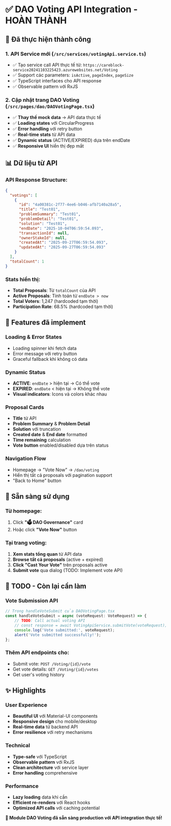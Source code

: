 # ✅ DAO Voting API Integration - HOÀN THÀNH

## 🎯 Đã thực hiện thành công

### 1. **API Service mới** (`/src/services/votingApi.service.ts`)
- ✅ Tạo service call API thực tế từ: `https://careblock-service20241103225423.azurewebsites.net/Voting`
- ✅ Support các parameters: `isActive`, `pageIndex`, `pageSize`
- ✅ TypeScript interfaces cho API response
- ✅ Observable pattern với RxJS

### 2. **Cập nhật trang DAO Voting** (`/src/pages/dao/DAOVotingPage.tsx`)
- ✅ **Thay thế mock data** → API data thực tế
- ✅ **Loading states** với CircularProgress
- ✅ **Error handling** với retry button
- ✅ **Real-time stats** từ API data
- ✅ **Dynamic status** (ACTIVE/EXPIRED) dựa trên endDate
- ✅ **Responsive UI** hiển thị đẹp mắt

## 📊 Dữ liệu từ API

### API Response Structure:
```json
{
  "votings": [
    {
      "id": "4a00381c-2f77-4ee6-b046-afb7140a28a5",
      "title": "Test01",
      "problemSummary": "Test01", 
      "problemDetail": "Test01",
      "solution": "Test01",
      "endDate": "2025-10-04T06:59:54.093",
      "transactionId": null,
      "ownerStakeId": null,
      "createdAt": "2025-09-27T06:59:54.093",
      "updatedAt": "2025-09-27T06:59:54.093"
    }
  ],
  "totalCount": 1
}
```

### Stats hiển thị:
- **Total Proposals**: Từ `totalCount` của API
- **Active Proposals**: Tính toán từ `endDate > now`  
- **Total Voters**: 1,247 (hardcoded tạm thời)
- **Participation Rate**: 68.5% (hardcoded tạm thời)

## 🔧 Features đã implement

### **Loading & Error States**
- Loading spinner khi fetch data
- Error message với retry button
- Graceful fallback khi không có data

### **Dynamic Status**
- **ACTIVE**: `endDate` > hiện tại → Có thể vote
- **EXPIRED**: `endDate` < hiện tại → Không thể vote
- **Visual indicators**: Icons và colors khác nhau

### **Proposal Cards**
- **Title** từ API
- **Problem Summary** & **Problem Detail**  
- **Solution** với truncation
- **Created date** & **End date** formatted
- **Time remaining** calculation
- **Vote button** enabled/disabled dựa trên status

### **Navigation Flow**
- Homepage → "Vote Now" → `/dao/voting`
- Hiển thị tất cả proposals với pagination support
- "Back to Home" button

## 🚀 Sẵn sàng sử dụng

### Từ homepage:
1. Click **"🗳️ DAO Governance"** card
2. Hoặc click **"Vote Now"** button

### Tại trang voting:
1. **Xem stats tổng quan** từ API data
2. **Browse tất cả proposals** (active + expired)
3. **Click "Cast Your Vote"** trên proposals active
4. **Submit vote** qua dialog (TODO: Implement vote API)

## 📝 TODO - Còn lại cần làm

### Vote Submission API
```typescript
// Trong handleVoteSubmit của DAOVotingPage.tsx
const handleVoteSubmit = async (voteRequest: VoteRequest) => {
    // TODO: Call actual voting API
    // const response = await VotingApiService.submitVote(voteRequest);
    console.log('Vote submitted:', voteRequest);
    alert('Vote submitted successfully!');
};
```

### Thêm API endpoints cho:
- Submit vote: `POST /Voting/{id}/vote`
- Get vote details: `GET /Voting/{id}/votes`
- Get user's voting history

## ✨ Highlights

### **User Experience**
- **Beautiful UI** với Material-UI components
- **Responsive design** cho mobile/desktop
- **Real-time data** từ backend API
- **Error resilience** với retry mechanisms

### **Technical**
- **Type-safe** với TypeScript
- **Observable pattern** với RxJS
- **Clean architecture** với service layer
- **Error handling** comprehensive

### **Performance**  
- **Lazy loading** data khi cần
- **Efficient re-renders** với React hooks
- **Optimized API calls** với caching potential

**🎉 Module DAO Voting đã sẵn sàng production với API integration thực tế!**